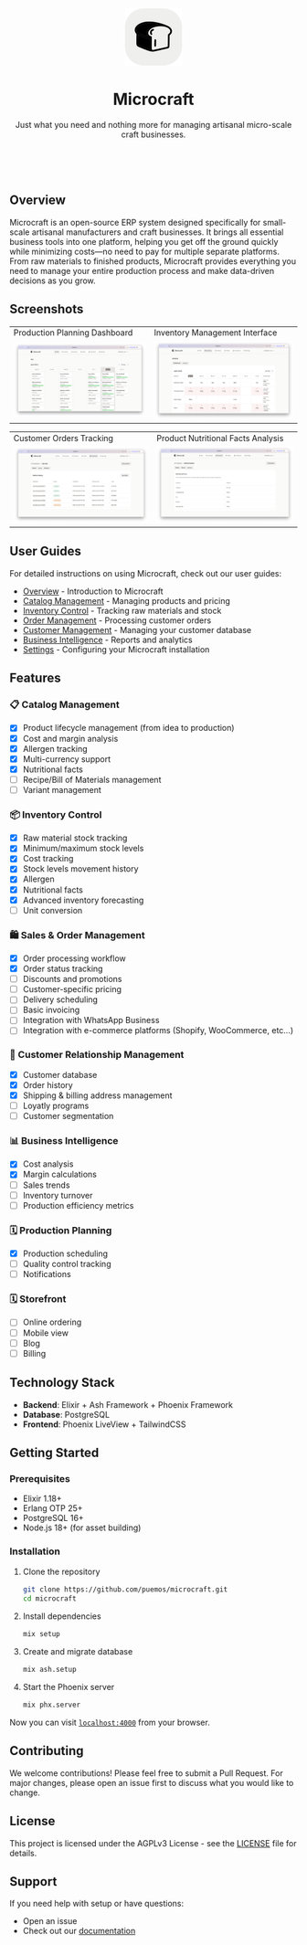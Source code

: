 <div align="center">
  <img src="priv/static/images/favicon.svg" width="100" />
  <h1>Microcraft</h1>
  <p>
      Just what you need and nothing more for managing artisanal micro-scale craft businesses.
  </p>
</div>
<br>
<br>
<br>

## Overview

Microcraft is an open-source ERP system designed specifically for small-scale artisanal manufacturers and craft businesses. It brings all essential business tools into one platform, helping you get off the ground quickly while minimizing costs—no need to pay for multiple separate platforms. From raw materials to finished products, Microcraft provides everything you need to manage your entire production process and make data-driven decisions as you grow.

## Screenshots

<div align="center">
  <table>
    <tr>
      <td>Production Planning Dashboard</td>
      <td>Inventory Management Interface</td>
    </tr>
    <tr>
      <td><img src="./screenshots/plan.png" width="100%" /></td>
      <td><img src="./screenshots/inventory.png" width="100%" /></td>
    </tr>
  </table>

  <table>
    <tr>
      <td>Customer Orders Tracking</td>
      <td>Product Nutritional Facts Analysis</td>
    </tr>
    <tr>
      <td><img src="./screenshots/customer-orders.png" width="100%" /></td>
      <td><img src="./screenshots/product-nutritional-facts.png" width="100%" /></td>
    </tr>
  </table>
</div>

## User Guides

For detailed instructions on using Microcraft, check out our user guides:

- [Overview](guides/OVERVIEW.md) - Introduction to Microcraft
- [Catalog Management](guides/CATALOG.md) - Managing products and pricing
- [Inventory Control](guides/INVENTORY.md) - Tracking raw materials and stock
- [Order Management](guides/ORDERS.md) - Processing customer orders
- [Customer Management](guides/CUSTOMERS.md) - Managing your customer database
- [Business Intelligence](guides/REPORTS.md) - Reports and analytics
- [Settings](guides/SETTINGS.md) - Configuring your Microcraft installation

## Features

### 📋 Catalog Management

- [x] Product lifecycle management (from idea to production)
- [x] Cost and margin analysis
- [x] Allergen tracking
- [x] Multi-currency support
- [x] Nutritional facts
- [ ] Recipe/Bill of Materials management
- [ ] Variant management

### 📦 Inventory Control

- [x] Raw material stock tracking
- [x] Minimum/maximum stock levels
- [x] Cost tracking
- [x] Stock levels movement history
- [x] Allergen
- [x] Nutritional facts
- [x] Advanced inventory forecasting
- [ ] Unit conversion

### 🛍️ Sales & Order Management

- [x] Order processing workflow
- [x] Order status tracking
- [ ] Discounts and promotions
- [ ] Customer-specific pricing
- [ ] Delivery scheduling
- [ ] Basic invoicing
- [ ] Integration with WhatsApp Business
- [ ] Integration with e-commerce platforms (Shopify, WooCommerce, etc...)

### 👥 Customer Relationship Management

- [x] Customer database
- [x] Order history
- [x] Shipping & billing address management
- [ ] Loyatly programs
- [ ] Customer segmentation

### 📊 Business Intelligence

- [x] Cost analysis
- [x] Margin calculations
- [ ] Sales trends
- [ ] Inventory turnover
- [ ] Production efficiency metrics

### 🗓️ Production Planning

- [x] Production scheduling
- [ ] Quality control tracking
- [ ] Notifications

### 🗓️ Storefront

- [ ] Online ordering
- [ ] Mobile view
- [ ] Blog
- [ ] Billing

## Technology Stack

- **Backend**: Elixir + Ash Framework + Phoenix Framework
- **Database**: PostgreSQL
- **Frontend**: Phoenix LiveView + TailwindCSS

## Getting Started

### Prerequisites

- Elixir 1.18+
- Erlang OTP 25+
- PostgreSQL 16+
- Node.js 18+ (for asset building)

### Installation

1. Clone the repository

   ```bash
   git clone https://github.com/puemos/microcraft.git
   cd microcraft
   ```

2. Install dependencies

   ```bash
   mix setup
   ```

3. Create and migrate database

   ```bash
   mix ash.setup
   ```

4. Start the Phoenix server
   ```bash
   mix phx.server
   ```

Now you can visit [`localhost:4000`](http://localhost:4000) from your browser.

## Contributing

We welcome contributions! Please feel free to submit a Pull Request. For major changes, please open an issue first to discuss what you would like to change.

## License

This project is licensed under the AGPLv3 License - see the [LICENSE](LICENSE) file for details.

## Support

If you need help with setup or have questions:

- Open an issue
- Check out our [documentation](guides/OVERVIEW.md)

